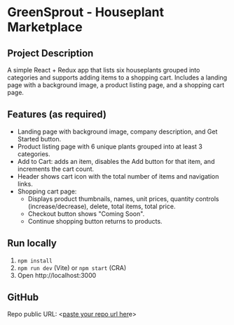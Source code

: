 # GreenSprout - Houseplant Marketplace

## Project Description
A simple React + Redux app that lists six houseplants grouped into categories and supports adding items to a shopping cart. Includes a landing page with a background image, a product listing page, and a shopping cart page.

## Features (as required)
- Landing page with background image, company description, and Get Started button.
- Product listing page with 6 unique plants grouped into at least 3 categories.
- Add to Cart: adds an item, disables the Add button for that item, and increments the cart count.
- Header shows cart icon with the total number of items and navigation links.
- Shopping cart page:
  - Displays product thumbnails, names, unit prices, quantity controls (increase/decrease), delete, total items, total price.
  - Checkout button shows "Coming Soon".
  - Continue shopping button returns to products.

## Run locally
1. `npm install`
2. `npm run dev` (Vite) or `npm start` (CRA)
3. Open http://localhost:3000

## GitHub
Repo public URL: <[paste your repo url her](https://github.com/Wtfkunxl/plant-shop)e>
